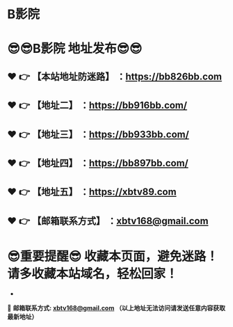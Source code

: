 # B影院
:sunglasses::sunglasses:B影院 地址发布:sunglasses::sunglasses:
==
:heart: :point_right: 【本站地址防迷路】 ：https://bb826bb.com
------
:heart: :point_right: 【地址二】 ：https://bb916bb.com/
------
:heart: :point_right: 【地址三】 ：https://bb933bb.com/
------
:heart: :point_right: 【地址四】 ：https://bb897bb.com/
------
:heart: :point_right: 【地址五】 ：https://xbtv89.com
------
:heart: :point_right: 【邮箱联系方式】 ：xbtv168@gmail.com
------
:sunglasses:重要提醒:sunglasses: 收藏本页面，避免迷路！请多收藏本站域名，轻松回家！
==

-

:e-mail: __邮箱联系方式: xbtv168@gmail.com （以上地址无法访问请发送任意内容获取最新地址）__
